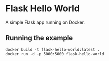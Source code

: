 # Flask Hello World

A simple Flask app running on Docker.

## Running the example

```shell
docker build -t flask-hello-world:latest .
docker run -d -p 5000:5000 flask-hello-world
```

